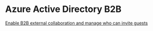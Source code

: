 # Azure Active Directory B2B

[Enable B2B external collaboration and manage who can invite guests](https://docs.microsoft.com/en-us/azure/active-directory/external-identities/delegate-invitations)
